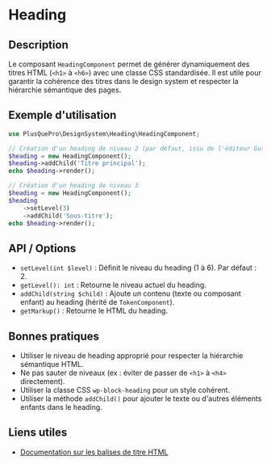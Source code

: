 # Heading

## Description
Le composant `HeadingComponent` permet de générer dynamiquement des titres HTML (`<h1>` à `<h6>`) avec une classe CSS standardisée. Il est utile pour garantir la cohérence des titres dans le design system et respecter la hiérarchie sémantique des pages.

## Exemple d'utilisation
```php
use PlusQuePro\DesignSystem\Heading\HeadingComponent;

// Création d'un heading de niveau 2 (par défaut, issu de l'éditeur Gutenberg)
$heading = new HeadingComponent();
$heading->addChild('Titre principal');
echo $heading->render();

// Création d'un heading de niveau 3
$heading = new HeadingComponent();
$heading
    ->setLevel(3)
    ->addChild('Sous-titre');
echo $heading->render();
```

## API / Options
- `setLevel(int $level)` : Définit le niveau du heading (1 à 6). Par défaut : 2.
- `getLevel(): int` : Retourne le niveau actuel du heading.
- `addChild(string $child)` : Ajoute un contenu (texte ou composant enfant) au heading (hérité de `TokenComponent`).
- `getMarkup()` : Retourne le HTML du heading.

## Bonnes pratiques
- Utiliser le niveau de heading approprié pour respecter la hiérarchie sémantique HTML.
- Ne pas sauter de niveaux (ex : éviter de passer de `<h1>` à `<h4>` directement).
- Utiliser la classe CSS `wp-block-heading` pour un style cohérent.
- Utiliser la méthode `addChild()` pour ajouter le texte ou d'autres éléments enfants dans le heading.

## Liens utiles
- [Documentation sur les balises de titre HTML](https://developer.mozilla.org/fr/docs/Web/HTML/Element/Heading_Elements)
<!-- - [TokenComponent (si documentation disponible)](lien_vers_TokenComponent)  -->
